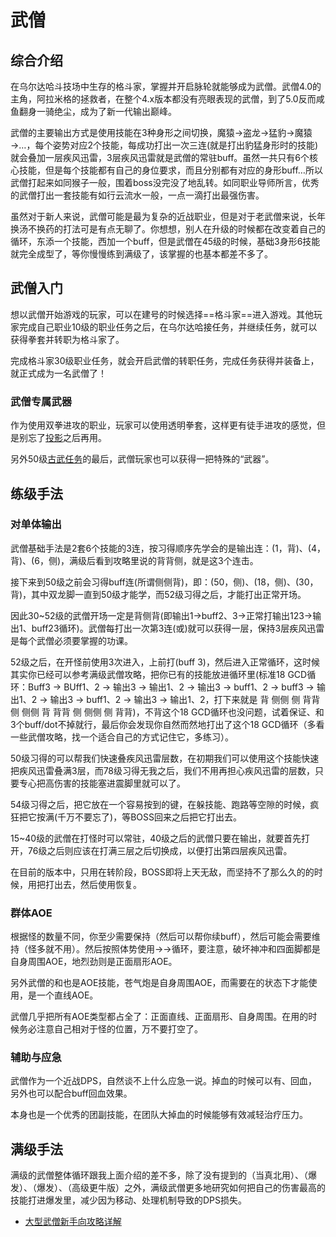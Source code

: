 # 武僧
<FloatTOC />

## 综合介绍

在乌尔达哈斗技场中生存的格斗家，掌握并开启脉轮就能够成为武僧。武僧4.0的主角，阿拉米格的拯救者，在整个4.x版本都没有亮眼表现的武僧，到了5.0反而咸鱼翻身一骑绝尘，成为了新一代输出巅峰。

武僧的主要输出方式是使用技能在3种身形之间切换，魔猿→盗龙→猛豹→魔猿→…，每个姿势对应2个技能，每成功打出一次三连(就是打出豹猛身形时的技能)就会叠加一层疾风迅雷，3层疾风迅雷就是武僧的常驻buff。虽然一共只有6个核心技能，但是每个技能都有自己的身位要求，而且分别都有对应的身形buff…所以武僧打起来如同猴子一般，围着boss没完没了地乱转。如同职业导师所言，优秀的武僧打出一套技能有如行云流水一般，一点一滴打出最强伤害。

虽然对于新人来说，武僧可能是最为复杂的近战职业，但是对于老武僧来说，长年换汤不换药的打法可是有点无聊了。你想想，别人在升级的时候都在改变着自己的循环，东添一个技能，西加一个buff，但是武僧在45级的时候，基础3身形6技能就完全成型了，等你慢慢练到满级了，该掌握的也基本都差不多了。

## 武僧入门

想以武僧开始游戏的玩家，可以在建号的时候选择==格斗家==进入游戏。其他玩家完成自己职业10级的职业任务之后，在乌尔达哈接任务<quest name="如何加入格斗家行会" />，并继续<quest name="疾风迅雷的格斗家" />任务，就可以获得拳套并转职为格斗家了。

完成格斗家30级职业任务<quest name="拳圣" type="plus" />，就会开启武僧的转职任务<quest name="亡国的雷鸣" type="plus" />，完成任务获得<item name="武僧之证" />并装备上，就正式成为一名武僧了！

### 武僧专属武器

作为使用双拳进攻的职业，玩家可以使用透明拳套<item name="皇帝的新拳套" />，这样更有徒手进攻的感觉，但是别忘了[投影](/basic/equip.htm#装备染色、投影)之后再用。

另外50级[古武任务](/topic/shine.htm)的最后，武僧玩家也可以获得一把特殊的“武器”。

## 练级手法

### 对单体输出

武僧基础手法是2套6个技能的3连，按习得顺序先学会的是输出连：<Action name="连击" />(1，背)、<Action name="正拳" />(4，背)、<Action name="崩拳" />(6，侧)，满级后看到攻略里说的背背侧，就是这3个连击。

接下来到50级之前会习得buff连(所谓侧侧背)，即：<Action name="双龙脚" />(50，侧)、<Action name="双掌打" />(18，侧)、<Action name="破碎拳" />(30，背)，其中双龙脚一直到50级才能学，而52级习得<Action name="演武" />之后，才能打出正常开场。

因此30~52级的武僧开场一定是背侧背(即输出1→buff2、3→正常打输出123→输出1、buff23循环)。武僧每打出一次第3连(<Action name="崩拳" />或<Action name="破碎拳" />)就可以获得一层<Status :id="111" name="疾风迅雷" />，保持3层疾风迅雷是每个武僧必须要掌握的功课。

52级之后，在开怪前使用3次<Action name="演武" />进入<Status :id="109" name="猛豹形" />，<Action name="罗刹冲" />上前打<Action name="破碎拳" />(buff 3)，然后进入正常循环，这时候其实你已经可以参考满级武僧攻略，把你已有的技能放进循环里(标准18 GCD循环：Buff3 → BUff1、2 → 输出3 → 输出1、2 → 输出3 → buff1、2 → buff3 → 输出1、2 → 输出3 → buff1、2 → 输出3 → 输出1、2，打下来就是 背 侧侧 侧 背背 侧 侧侧 背 背背 侧 侧侧 侧 背背)，不背这个18 GCD循环也没问题，试着保证<Status :id="98" name="双龙脚" />、<Status :id="101" name="双掌打" />和<Status :id="246" name="破碎拳" />3个buff/dot不掉就行，最后你会发现你自然而然地打出了这个18 GCD循环（多看一些武僧攻略，找一个适合自己的方式记住它，多练习）。

50级习得的<Action name="震脚" />可以帮我们快速叠疾风迅雷层数，在初期我们可以使用这个技能快速把疾风迅雷叠满3层，而78级习得无我之后，我们不用再担心疾风迅雷的层数，只要专心把高伤害的技能塞进震脚里就可以了。

54级习得<Action name="斗气" />之后，把它放在一个容易按到的键，在躲技能、跑路等空隙的时候，疯狂把它按满(千万不要忘了)，等BOSS回来之后把它打出去。

15~40级的武僧在打怪时可以常驻<Action name="金刚体势" />，40级之后的武僧只要在输出，就要首先打开<Action name="红莲体势" />，76级之后则应该在打满三层<Status :id="113" name="疾风迅雷III" />之后切换成<Action name="疾风体势" />，以便打出第四层疾风迅雷。

在目前的版本中，<Action name="斗魂旋风脚" />只用在转阶段，BOSS即将上天无敌，而<Status :id="111" name="疾风迅雷" />坚持不了那么久的的时候，用<Action name="斗魂旋风脚" />把<Status :id="113" name="疾风迅雷III" />打出去，然后使用<Action name="无我" />恢复<Status :id="111" name="疾风迅雷" />。

### 群体AOE

根据怪的数量不同，你至少需要保持<Status :id="101" name="双掌打" />（然后<Action name="四面脚" />可以帮你续buff），然后可能会需要维持<Status :id="98" name="双龙脚" />（怪多就不用）。然后按照体势使用<Action name="破坏神冲" />→<Action name="四面脚" />→<Action name="地烈劲" />循环，要注意，破坏神冲和四面脚都是自身周围AOE，地烈劲则是正面扇形AOE。

另外武僧的<Action name="苍气炮" />和<Action name="万象斗气圈" />也是AOE技能，苍气炮是自身周围AOE，而<Action name="万象斗气圈" />需要在<Status :id="797" name="斗气V" />的状态下才能使用，是一个直线AOE。

武僧几乎把所有AOE类型都占全了：正面直线、正面扇形、自身周围。在用的时候务必注意自己相对于怪的位置，万不要打空了。

### 辅助与应急

武僧作为一个近战DPS，自然谈不上什么应急一说。掉血的时候可以有<Action name="内丹" />、<Action name="浴血" />回血，另外也可以配合<Action name="真言" />buff回血效果。

<Action name="真言" />本身也是一个优秀的团副技能，在团队大掉血的时候能够有效减轻治疗压力。

## 满级手法

满级的武僧整体循环跟我上面介绍的差不多，除了没有提到的<Action name="金刚极意" />（当真北用）、<Action name="红莲极意" />（爆发）、<Action name="义结金兰" />（爆发）、<Action name="六合星导脚" />（高级更牛版<Action name="斗魂旋风脚" />）之外，满级武僧更多地研究如何把自己的伤害最高的技能打进爆发里，减少因为移动、处理机制导致的DPS损失。

* [大型武僧新手向攻略详解](https://bbs.nga.cn/read.php?tid=18183360)